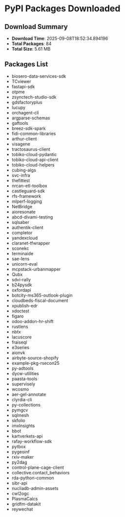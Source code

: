 # PyPI Packages Downloaded

## Download Summary
- **Download Time**: 2025-09-08T18:52:34.894196
- **Total Packages**: 84
- **Total Size**: 5.61 MB

## Packages List
- biosero-data-services-sdk
- TCviewer
- fastapi-sdk
- otpme
- zsynctech-studio-sdk
- gdsfactoryplus
- lucupy
- orchagent-cli
- argparse-schemas
- gaftools
- breez-sdk-spark
- fidi-common-libraries
- arthur-client
- visagene
- tractosaurus-client
- tobiko-cloud-pydantic
- tobiko-cloud-api-client
- tobiko-cloud-helpers
- cubing-algs
- svc-infra
- thefittest
- nrcan-etl-toolbox
- castleguard-sdk
- rfs-framework
- mlperf-logging
- NetBridge
- aioresonate
- abcd-divami-testing
- sqlsaber
- authentik-client
- completor
- yandexcloud
- claranet-tfwrapper
- sconekc
- terminaide
- sae-lens
- unicorn-eval
- mcpstack-urbanmapper
- Qubx
- sdvi-rally
- b24pysdk
- oxfordapi
- botcity-ms365-outlook-plugin
- cloudbeds-fiscal-document
- xpublish-edr
- xdoctest
- figaro
- odoo-addon-hr-shift
- rustlens
- nbtx
- lacuscore
- fraiseql
- e3series
- aionvk
- airbyte-source-shopify
- example-pkg-rsecon25
- py-adtools
- dycw-utilities
- paasta-tools
- supervisely
- wcosmo
- aer-gel-annotate
- clyrdia-cli
- py-collections
- pymgcv
- sqlmesh
- skfolio
- imxInsights
- bbot
- kartverkets-api
- rafay-workflow-sdk
- pytbox
- pygeoinf
- rxiv-maker
- py2dag
- control-plane-cage-client
- collective.contact_behaviors
- rda-python-common
- sibr-api
- nucliadb-admin-assets
- cwl2ogc
- PlasmaCalcs
- gridfm-datakit
- reywechat
